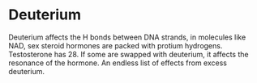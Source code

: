 # Deuterium
Deuterium affects the H bonds between DNA strands, in molecules like NAD, sex steroid hormones are packed with protium hydrogens. Testosterone has 28. If some are swapped with deuterium, it affects the resonance of the hormone. An endless list of effects from excess deuterium.

[  
](https://twitter.com/k2calibre/status/1662216115991502848)